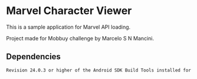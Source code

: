 # Marvel Character Viewer

This is a sample application for Marvel API loading.

Project made for Mobbuy challenge by Marcelo S N Mancini.

## Dependencies
```
Revision 24.0.3 or higher of the Android SDK Build Tools installed for 
```